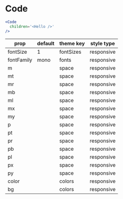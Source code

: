 # Code

```.jsx
<Code
  children='<Hello />'
/>
```

prop | default | theme key | style type
---|---|---|---
fontSize | 1 | fontSizes | responsive
fontFamily | mono | fonts | responsive
m |  | space | responsive
mt |  | space | responsive
mr |  | space | responsive
mb |  | space | responsive
ml |  | space | responsive
mx |  | space | responsive
my |  | space | responsive
p |  | space | responsive
pt |  | space | responsive
pr |  | space | responsive
pb |  | space | responsive
pl |  | space | responsive
px |  | space | responsive
py |  | space | responsive
color |  | colors | responsive
bg |  | colors | responsive